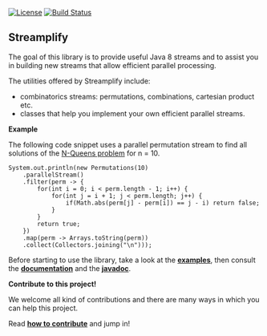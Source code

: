 [![License](https://img.shields.io/badge/License-Apache%202.0-blue.svg)](https://github.com/beryx/streamplify/blob/master/LICENSE)
[![Build Status](https://img.shields.io/travis/beryx/handlebars-java-helpers/master.svg?label=Build)](https://travis-ci.org/beryx/streamplify)
## Streamplify ##


The goal of this library is to provide useful Java 8 streams and to assist you in building new streams that allow efficient parallel processing.

The utilities offered by Streamplify include:

- combinatorics streams: permutations, combinations, cartesian product etc.
- classes that help you implement your own efficient parallel streams.

**Example**

The following code snippet uses a parallel permutation stream to find all solutions of the [N-Queens problem](https://en.wikipedia.org/wiki/Eight_queens_puzzle) for n = 10.
```
System.out.println(new Permutations(10)
    .parallelStream()
    .filter(perm -> {
        for(int i = 0; i < perm.length - 1; i++) {
            for(int j = i + 1; j < perm.length; j++) {
                if(Math.abs(perm[j] - perm[i]) == j - i) return false;
            }
        }
        return true;
    })
    .map(perm -> Arrays.toString(perm))
    .collect(Collectors.joining("\n")));
```


Before starting to use the library, take a look at the **[examples](streamplify-examples/src/main/java/org/beryx/streamplify/example)**, then consult the **[documentation](http://streamplify.beryx.org)** and the **[javadoc](http://streamplify.beryx.org/releases/latest/javadoc)**.

**Contribute to this project!**

We welcome all kind of contributions and there are many ways in which you can help this project.

Read **[how to contribute](CONTRIBUTING.md)** and jump in!
